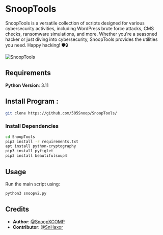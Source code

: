 # SnoopTools

SnoopTools is a versatile collection of scripts designed for various cybersecurity activities, including WordPress brute force attacks, CMS checks, ransomware simulations, and more. Whether you're a seasoned hacker or just diving into cybersecurity, SnoopTools provides the utilities you need. Happy hacking! 🛡🔒

![SnoopTools](https://github.com/505Snoop/SnoopTools/assets/166966253/2bc789a6-2f76-4ab7-8472-71a7ca87115b)

## Requirements

**Python Version**: 3.11

## Install Program :
```bash
git clone https://github.com/505Snoop/SnoopTools/
```

### Install Dependencies
```bash
cd SnoopTools
pip3 install -r requirements.txt
apt install python-cryptography
pip3 install pyfiglet
pip3 install beautifulsoup4
```

## Usage
Run the main script using:

```bash
python3 snoopv2.py
```

## Credits

- **Author**: [@SnoopXCOMP](https://github.com/SnoopXCOMP)
- **Contributor**: [@SnHaxor](https://github.com/SnHaxor)
```
